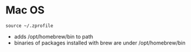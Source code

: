 # Mac OS

`source ~/.zprofile` 
- adds /opt/homebrew/bin to path
- binaries of packages installed with brew are
under /opt/homebrew/bin

